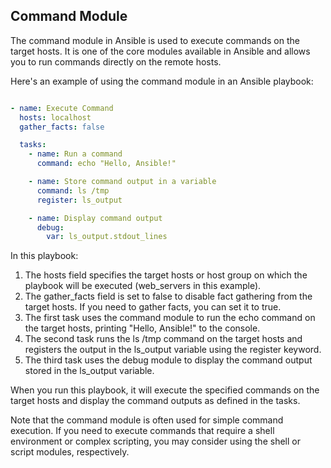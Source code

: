 ## Command Module
The command module in Ansible is used to execute commands on the target hosts. It is one of the core modules available in Ansible and allows you to run commands directly on the remote hosts.

Here's an example of using the command module in an Ansible playbook:

```yaml

- name: Execute Command
  hosts: localhost
  gather_facts: false

  tasks:
    - name: Run a command
      command: echo "Hello, Ansible!"

    - name: Store command output in a variable
      command: ls /tmp
      register: ls_output

    - name: Display command output
      debug:
        var: ls_output.stdout_lines
```

In this playbook:

1. The hosts field specifies the target hosts or host group on which the playbook will be executed (web_servers in this example).
2. The gather_facts field is set to false to disable fact gathering from the target hosts. If you need to gather facts, you can set it to true.
3. The first task uses the command module to run the echo command on the target hosts, printing "Hello, Ansible!" to the console.
4. The second task runs the ls /tmp command on the target hosts and registers the output in the ls_output variable using the register keyword.
5. The third task uses the debug module to display the command output stored in the ls_output variable.

When you run this playbook, it will execute the specified commands on the target hosts and display the command outputs as defined in the tasks.

Note that the command module is often used for simple command execution. If you need to execute commands that require a shell environment or complex scripting, you may consider using the shell or script modules, respectively.
